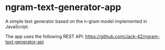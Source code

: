 # ngram-text-generator-app
A simple text generator based on the n-gram model implemented in JavaScript.

The app uses the following REST API: https://github.com/Jack-42/ngram-text-generator-api
 
